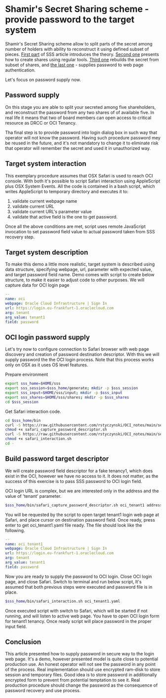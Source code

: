 # Shamir's Secret Sharing scheme - provide password to the target system

Shamir's Secret Sharing scheme allow to split parts of the secret among number of holders with ability to reconstruct it using defined subset of pieces. [First part](https://github.com/rstyczynski/OCI_notes/blob/main/security/sss/sss_1.md) of SSS article introduces the theory. [Second one](https://github.com/rstyczynski/OCI_notes/blob/main/security/sss/sss_2.md) presents how to create shares using regular tools. [Third one](https://github.com/rstyczynski/OCI_notes/blob/main/security/sss/sss_3.md) rebuilds the secret from subset of shares, and [the last one](https://github.com/rstyczynski/OCI_notes/blob/main/security/sss/sss_4.md) - supplies password to web page authentication.

Let's focus on password supply now.

## Password supply

On this stage you are able to split your secreted among five shareholders, and reconstruct the password from any two shares of of available five. In real life it means that two of board members can open access to critical resource as DRCC or OCI Tenancy.

Tha final step is to provide password into login dialog box in such way that operator will not know the password. Having such procedure password mey be reused in the future, and it's not mandatory to change it to eliminate risk that operator will remember the secret and used it in unauthorized way.

## Target system interaction

This exemplary procedure assumes that OSX Safari is used to reach OCI console. With both it's possible to script Safari interaction using AppleScript plus OSX System Events. All the code is contained in a bash script, which writes AppleScript to temporary directory and executes it to:

1. validate current webpage name
2. validate current URL
3. validate current URL's parameter value
4. validate that active field is the one to get password.

Once all the above conditions are met, script uses remote JavaScript invocation to set password field value to actual password taken from SSS recovery step.

## Target system description

To make this demo a little more realistic, target system is described using data structure, specifying webpage, url, parameter with expected value, and target password field name. Demo comes with script to create below structure, to make it easier to adjust code to other purposes. We will capture data for OCI login page

``` yaml
--
name: oci
webpage: Oracle Cloud Infrastructure | Sign In
url: https://login.eu-frankfurt-1.oraclecloud.com
arg: tenant
arg_value: tenant1
field: password
```

## OCI login password supply

Let's try now to configure connection to Safari browser with web page discovery and creation of password destination descriptor. With this we will supply password the the OCI login process. Note that this process works only on OSX as it uses OS level features.

Prepare environment

``` bash
export sss_home=$HOME/sss
export sss_session=$sss_home/generate; mkdir -p $sss_session
export sss_input=$HOME/sss/input; mkdir -p $sss_input
export sss_shares=$HOME/sss/shares; mkdir -p $sss_shares
cd $sss_session
```

Get Safari interaction code.

``` bash
cd $sss_home/bin
curl -S https://raw.githubusercontent.com/rstyczynski/OCI_notes/main/security/sss/bin/safari_capture_password_descriptor.sh > safari_capture_password_descriptor.sh
chmod +x safari_capture_password_descriptor.sh
curl -S https://raw.githubusercontent.com/rstyczynski/OCI_notes/main/security/sss/bin/safari_interaction.sh > safari_interaction.sh
chmod +x safari_interaction.sh
cd -
```

## Build password target descriptor

We will create password field descriptor for a fake tenancy1, which does exist in the OCI, however we have no access to it. It does not matter, as the success of this exercise is to pass SSS password to OCI login field.

OCI login URL is complex, but we are interested only in the address and the value of 'tenant' parameter.

``` bash
$sss_home/bin/safari_capture_password_descriptor.sh oci_tenant1 address_only tenant
```

You will be requested by the script to open target tenant1 login web page at Safari, and place cursor on destination password field. Once ready, press enter to get oci_tenant1.yaml file ready. The file should look like the following.

``` yaml
--
name: oci_tenant1
webpage: Oracle Cloud Infrastructure | Sign In
url: https://login.eu-frankfurt-1.oraclecloud.com
arg: tenant
arg_value: tenant1
field: password
```

Now you are ready to supply the password to OCI login. Close OCI login page, and close Safari. Switch to terminal and run below script, It's assumed that both previous steps were executed and password file is in place.

``` bash
$sss_home/bin/safari_interaction.sh oci_tenant1.yaml
```

Once executed script with switch to Safari, which will be started if not running, and will listen to active web page. You have to open OCI login form for tenant1 tenancy. Once ready script will place password in the proper input field.

## Conclusion

This article presented how to supply password in secure way to the login web page. It's a demo, however presented model is quite close to potential production use. An honest operator will not see the password in any point of the process. Real implementation should use encrypted ram-disk to store session and temporary files. Good idea is to store password in additionally encrypted form to prevent from potential temptation to see it. Real production procedure should change the password as the consequence of password recovery and use process.
